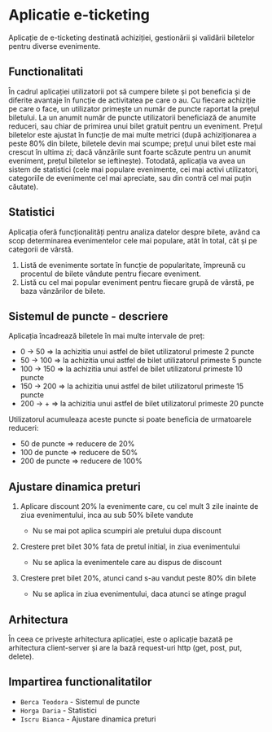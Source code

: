 # Aplicatie e-ticketing
Aplicație de e-ticketing destinată achiziției, gestionării și validării biletelor pentru diverse evenimente.

## Functionalitati
În cadrul aplicației utilizatorii pot să cumpere bilete și pot beneficia și de diferite avantaje în funcție de activitatea pe care o au. Cu fiecare achiziție pe care o face, un utilizator primește un număr de puncte raportat la prețul biletului. La un anumit număr de puncte utilizatorii beneficiază de anumite reduceri, sau chiar de primirea unui bilet gratuit pentru un eveniment. Prețul biletelor este ajustat în funcție de mai multe metrici (după achiziționarea a peste 80% din bilete, biletele devin mai scumpe; prețul unui bilet este mai crescut în ultima zi; dacă vânzările sunt foarte scăzute pentru un anumit eveniment, prețul biletelor se ieftinește). Totodată, aplicația va avea un sistem de statistici (cele mai populare evenimente, cei mai activi utilizatori, categoriile de evenimente cel mai apreciate, sau din contră cel mai puțin căutate).

## Statistici

Aplicația oferă funcționalități pentru analiza datelor despre bilete, având ca scop determinarea evenimentelor cele mai populare, atât în total, cât și pe categorii de vârstă.

1. Listă de evenimente sortate în funcție de popularitate, împreună cu procentul de bilete vândute pentru fiecare eveniment.
2. Listă cu cel mai popular eveniment pentru fiecare grupă de vârstă, pe baza vânzărilor de bilete.
## Sistemul de puncte - descriere
Aplicația încadrează biletele în mai multe intervale de preț:
 - 0 -> 50 => la achizitia unui astfel de bilet utilizatorul primeste 2 puncte
 - 50 -> 100 => la achizitia unui astfel de bilet utilizatorul primeste 5 puncte
 - 100 -> 150 => la achizitia unui astfel de bilet utilizatorul primeste 10 puncte
 - 150 -> 200 => la achizitia unui astfel de bilet utilizatorul primeste 15 puncte
 - 200 -> + => la achizitia unui astfel de bilet utilizatorul primeste 20 puncte

Utilizatorul acumuleaza aceste puncte si poate beneficia de urmatoarele reduceri:
 - 50 de puncte => reducere de 20%
 - 100 de puncte => reducere de 50%
 - 200 de puncte => reducere de 100%

## Ajustare dinamica preturi
    
1. Aplicare discount 20% la evenimente care, cu cel mult 3 zile inainte de ziua evenimentului, inca au sub 50% bilete vandute
   - Nu se mai pot aplica scumpiri ale pretului dupa discount

2. Crestere pret bilet 30% fata de pretul initial, in ziua evenimentului
   - Nu se aplica la evenimentele care au dispus de discount
     
3. Crestere pret bilet 20%, atunci cand s-au vandut peste 80% din bilete 
   - Nu se aplica in ziua evenimentului, daca atunci se atinge pragul 

## Arhitectura
În ceea ce privește arhitectura aplicației, este o aplicație bazată pe arhitectura client-server și are la bază request-uri http (get, post, put, delete).

## Impartirea functionalitatilor 
- `Berca Teodora` - Sistemul de puncte
- `Horga Daria` - Statistici
- `Iscru Bianca` - Ajustare dinamica preturi
